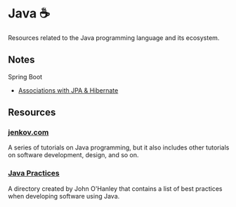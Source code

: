 # Java ☕

Resources related to the Java programming language and its ecosystem.

## Notes

Spring Boot

- [Associations with JPA & Hibernate](notes/spring-boot/jpa-associations.md)

## Resources

### [jenkov.com](https://jenkov.com/)

A series of tutorials on Java programming, but it also includes other tutorials on software development, design, and so on.

### [Java Practices](http://www.javapractices.com/home/HomeAction.do)

A directory created by John O'Hanley that contains a list of best practices when developing software using Java.
